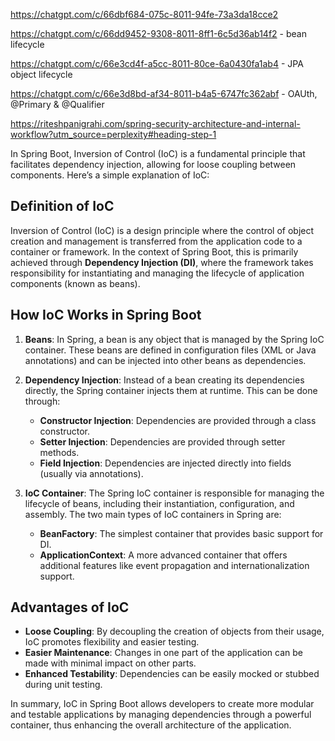 https://chatgpt.com/c/66dbf684-075c-8011-94fe-73a3da18cce2

https://chatgpt.com/c/66dd9452-9308-8011-8ff1-6c5d36ab14f2 - bean lifecycle

https://chatgpt.com/c/66e3cd4f-a5cc-8011-80ce-6a0430fa1ab4 - JPA object lifecycle

https://chatgpt.com/c/66e3d8bd-af34-8011-b4a5-6747fc362abf - OAUth, @Primary & @Qualifier

https://riteshpanigrahi.com/spring-security-architecture-and-internal-workflow?utm_source=perplexity#heading-step-1


In Spring Boot, Inversion of Control (IoC) is a fundamental principle that facilitates dependency injection, allowing for loose coupling between components. Here’s a simple explanation of IoC:

## Definition of IoC

Inversion of Control (IoC) is a design principle where the control of object creation and management is transferred from the application code to a container or framework. In the context of Spring Boot, this is primarily achieved through **Dependency Injection (DI)**, where the framework takes responsibility for instantiating and managing the lifecycle of application components (known as beans).

## How IoC Works in Spring Boot

1. **Beans**: In Spring, a bean is any object that is managed by the Spring IoC container. These beans are defined in configuration files (XML or Java annotations) and can be injected into other beans as dependencies.

2. **Dependency Injection**: Instead of a bean creating its dependencies directly, the Spring container injects them at runtime. This can be done through:
   - **Constructor Injection**: Dependencies are provided through a class constructor.
   - **Setter Injection**: Dependencies are provided through setter methods.
   - **Field Injection**: Dependencies are injected directly into fields (usually via annotations).

3. **IoC Container**: The Spring IoC container is responsible for managing the lifecycle of beans, including their instantiation, configuration, and assembly. The two main types of IoC containers in Spring are:
   - **BeanFactory**: The simplest container that provides basic support for DI.
   - **ApplicationContext**: A more advanced container that offers additional features like event propagation and internationalization support.

## Advantages of IoC

- **Loose Coupling**: By decoupling the creation of objects from their usage, IoC promotes flexibility and easier testing.
- **Easier Maintenance**: Changes in one part of the application can be made with minimal impact on other parts.
- **Enhanced Testability**: Dependencies can be easily mocked or stubbed during unit testing.

In summary, IoC in Spring Boot allows developers to create more modular and testable applications by managing dependencies through a powerful container, thus enhancing the overall architecture of the application.
